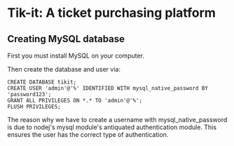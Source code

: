 # Tik-it: A ticket purchasing platform

## Creating MySQL database
First you must install MySQL on your computer. 

Then create the database and user via:
```
CREATE DATABASE tikit;
CREATE USER 'admin'@'%' IDENTIFIED WITH mysql_native_password BY 'password123';
GRANT ALL PRIVILEGES ON *.* TO 'admin'@'%';
FLUSH PRIVILEGES;
```
The reason why we have to create a username with mysql_native_password is due to nodej's mysql module's antiquated authentication module. This ensures the user has the correct type of authentication.
